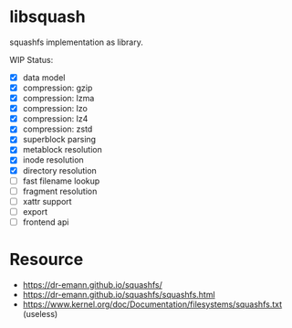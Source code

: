 # libsquash

squashfs implementation as library.

WIP Status:
* [x] data model
* [x] compression: gzip
* [x] compression: lzma
* [x] compression: lzo
* [x] compression: lz4
* [x] compression: zstd
* [x] superblock parsing
* [x] metablock resolution
* [x] inode resolution
* [x] directory resolution
* [ ] fast filename lookup
* [ ] fragment resolution
* [ ] xattr support
* [ ] export
* [ ] frontend api

# Resource

* https://dr-emann.github.io/squashfs/
* https://dr-emann.github.io/squashfs/squashfs.html
* https://www.kernel.org/doc/Documentation/filesystems/squashfs.txt (useless)
